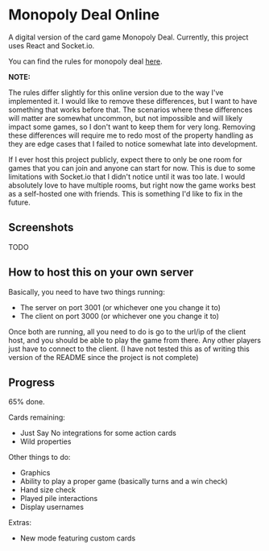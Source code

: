 # Monopoly Deal Online
A digital version of the card game Monopoly Deal. Currently, this project uses React and Socket.io.

You can find the rules for monopoly deal [here](http://monopolydealrules.com/index.php?page=play).

<b>NOTE:</b>

The rules differ slightly for this online version due to the way I've implemented it. I would like to remove these differences, but I want to have something that works before that. The scenarios where these differences will matter are somewhat uncommon, but not impossible and will likely impact some games, so I don't want to keep them for very long. Removing these differences will require me to redo most of the property handling as they are edge cases that I failed to notice somewhat late into development.

If I ever host this project publicly, expect there to only be one room for games that you can join and anyone can start for now. This is due to some limitations with Socket.io that I didn't notice until it was too late. I would absolutely love to have multiple rooms, but right now the game works best as a self-hosted one with friends. This is something I'd like to fix in the future.

## Screenshots
TODO

## How to host this on your own server
Basically, you need to have two things running:
- The server on port 3001 (or whichever one you change it to)
- The client on port 3000 (or whichever one you change it to)

Once both are running, all you need to do is go to the url/ip of the client host, and you should be able to play the game from there. Any other players just have to connect to the client. (I have not tested this as of writing this version of the README since the project is not complete)

## Progress
65% done.

Cards remaining:
- Just Say No integrations for some action cards
- Wild properties

Other things to do:
- Graphics
- Ability to play a proper game (basically turns and a win check)
- Hand size check
- Played pile interactions
- Display usernames

Extras:
- New mode featuring custom cards
